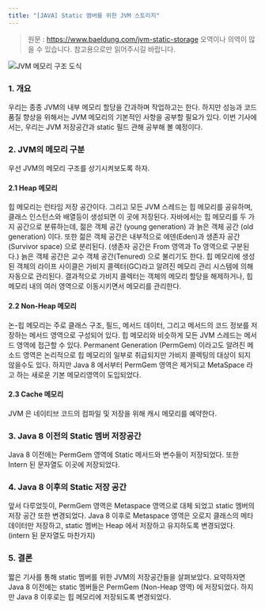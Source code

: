 ```yaml
---
title: "[JAVA] Static 멤버를 위한 JVM 스토리지"
---
```


> 원문 : https://www.baeldung.com/jvm-static-storage
> 오역이나 의역이 많을 수 있습니다. 참고용으로만 읽어주시길 바랍니다.

![](https://blog.kakaocdn.net/dn/bxvzbX/btry7rRlJiB/VfYUEYU9cyDqCa8YmPC8g1/img.png)JVM 메모리 구조 도식
### 1. 개요

우리는 종종 JVM의 내부 메모리 할당을 간과하며 작업하고는 한다. 하지만 성능과 코드 품질 향상을 위해서는 JVM 메모리의 기본적인 사항을 공부할 필요가 있다. 이번 기사에서는, 우리는 JVM 저장공간과 static 필드 관해 공부해 볼 예정이다.

### 2. JVM의 메모리 구분

우선 JVM의 메모리 구조를 상기시켜보도록 하자.

#### 2.1 Heap 메모리

힙 메모리는 런타임 저장 공간이다. 그리고 모든 JVM 스레드는 힙 메모리를 공유하며, 클래스 인스턴스와 배열등이 생성되면 이 곳에 저장된다. 자바에서는 힙 메모리를 두 가지 공간으로 분류하는데, 젊은 객체 공간 (young generation) 과 늙은 객체 공간 (old generation) 이다. 또한 젊은 객체 공간은 내부적으로 에덴(Eden)과 생존자 공간(Survivor space) 으로 분리된다. (생존자 공간은 From 영역과 To 영역으로 구분된다.) 늙은 객체 공간은 교수 객체 공간(Tenured) 으로 불리기도 한다. 힙 메모리에 생성된 객체의 라이프 사이클은 가비지 콜렉터(GC)라고 알려진 메모리 관리 시스템에 의해 자동으로 관리된다. 결과적으로 가비지 콜렉터는 객체의 메모리 할당을 해제하거나, 힙 메모리 내의 여러 영역으로 이동시키면서 메모리를 관리한다.

#### 2.2 Non-Heap 메모리

논-힙 메모리는 주로 클래스 구조, 필드, 메서드 데이터, 그리고 메서드의 코드 정보를 저장하는 메서드 영역으로 구성되어 있다. 힙 메모리와 비슷하게 모든 JVM 스레드는 메서드 영역에 접근할 수 있다. Permanent Generation (PermGem) 이라고도 알려진 메소드 영역은 논리적으로 힙 메모리의 일부로 취급되지만 가비지 콜렉팅의 대상이 되지 않을수도 있다. 하지만 Java 8 에서부터 PermGem 영역은 제거되고 MetaSpace 라고 하는 새로운 기본 메모리영역이 도입되었다.

#### 2.3 Cache 메모리

JVM 은 네이티브 코드의 컴파일 및 저장을 위해 캐시 메모리를 예약한다.

### 3. Java 8 이전의 Static 멤버 저장공간

Java 8 이전에는 PermGem 영역에 Static 메서드와 변수들이 저장되었다. 또한 Intern 된 문자열도 이곳에 저장되었다.

### 4. Java 8 이후의 Static 저장 공간

앞서 다루었듯이, PermGem 영역은 Metaspace 영역으로 대체 되었고 static 멤버의 저장 공간 또한 변경되었다. Java 8 이후로 Metaspace 영역은 오로지 클래스의 메타데이터만 저장하고, static 멤버는 Heap 에서 저장하고 유지하도록 변경되었다. (intern 된 문자열도 마찬가지)

### 5. 결론

짧은 기사를 통해 static 멤버를 위한 JVM의 저장공간들을 살펴보았다. 요약하자면 Java 8 이전에는 static 멤버들은 PermGem (Non-Heap 영역) 에 저장되었다. 하지만 Java 8 이후로는 힙 메모리에 저장되도록 변경되었다.
